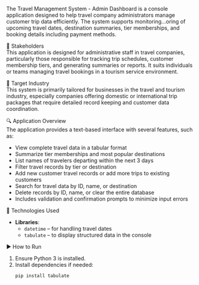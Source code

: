 The Travel Management System - Admin Dashboard is a console application designed to help travel company administrators manage customer trip data efficiently. The system supports monitoring...oring of upcoming travel dates, destination summaries, tier memberships, and booking details including payment methods.

👥 Stakeholders  
This application is designed for administrative staff in travel companies, particularly those responsible for tracking trip schedules, customer membership tiers, and generating summaries or reports. It suits individuals or teams managing travel bookings in a tourism service environment.

🏢 Target Industry  
This system is primarily tailored for businesses in the travel and tourism industry, especially companies offering domestic or international trip packages that require detailed record keeping and customer data coordination.

🔍 Application Overview  
The application provides a text-based interface with several features, such as:

- View complete travel data in a tabular format  
- Summarize tier memberships and most popular destinations  
- List names of travelers departing within the next 3 days  
- Filter travel records by tier or destination  
- Add new customer travel records or add more trips to existing customers  
- Search for travel data by ID, name, or destination  
- Delete records by ID, name, or clear the entire database  
- Includes validation and confirmation prompts to minimize input errors

🧰 Technologies Used  
- **Libraries**:  
  - `datetime` – for handling travel dates  
  - `tabulate` – to display structured data in the console  

▶️ How to Run  
1. Ensure Python 3 is installed.  
2. Install dependencies if needed:  
   ```bash
   pip install tabulate
